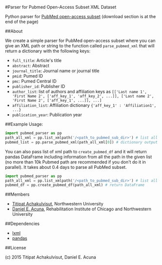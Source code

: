 #Parser for Pubmed Open-Access Subset XML Dataset

Python parser for [PubMed open-access subset](http://www.ncbi.nlm.nih.gov/pmc/tools/ftp/) (download section is at the end of the page)


##About

We create a simple parser for PubMed open-access subset where you can give 
an XML path or string to the function called `parse_pubmed_xml` that will return
a dictionary with the following keys:

 - `full_title`: Article's title 
 - `abstract`: Abstract
 - `journal_title`: Journal name or journal title
 - `pmid`: Pumed ID
 - `pmc`: Pumed Central ID
 - `publisher_id`: Publisher ID
 - `author_list`: list of authors and affiliation keys as `[['Last name 1', 'First Name 2', ['aff_key_1', 'aff_key_2', ...]],
['Last name 2', 'First Name 2', ['aff_key_1', ...]], ...]`
 - `affiliation_list`: Affiliation dictionary `{'aff_key_1' : 'Affiliation1', ...}`
 - `publication_year`: Publication year

##Example Usage:

```python
import pubmed_parser as pp
path_all_xml = pp.list_xmlpath('/<path_to_pubmed_sub_dir>') # list all xml path under directory
pubmed_list = pp.parse_pubmed_xml(path_all_xml[0]) # dictionary output
```

You can also pass list of xml path to `create_pubmed_df` and it will return pandas DataFrame
including information from all the path in the given list (no more than 10k Pubmed path are recommended if you 
don't do it in parallel). It takes about 0.4 days to parse all PubMed subset.

```python
import pubmed_parser as pp
path_all_xml = pp.list_xmlpath('/<path_to_pubmed_sub_dir>') # list all xml path under directory
pubmed_df = pp.create_pubmed_df(path_all_xml) # return DataFrame
```


##Members

- [Titipat Achakulvisut](http://titipata.github.io), Northwestern University
- [Daniel E. Acuna](http://scienceofscience.org/about), Rehabilitation Institute of Chicago and Northwestern University


##Dependencies

- [lxml](http://lxml.de/)
- [pandas](https://github.com/pydata/pandas)


##License

(c) 2015 Titipat Achakulvisut, Daniel E. Acuna
